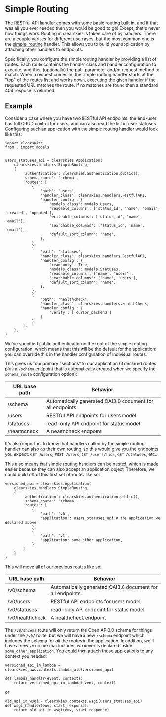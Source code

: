 # Simple Routing

The RESTful API handler comes with some basic routing built in, and if that was all you ever needed then you would be good to go!  Except, that's never how things work.  Routing in clearskies is taken care of by handlers.  There are a couple varities for different use cases, but the most common one is the [simple_routing](../src/clearskies/handlers/simple_routing.py) handler.  This allows you to build your application by attaching other handlers to endpoints.

Specifically, you configure the simple routing handler by providing a list of routes.  Each route contains the handler class and handler configuration to execute, and then (optionally) the path parameter and/or request method to match.  When a request comes in, the simple routing handler starts at the "top" of the routes list and works down, executing the given handler if the requested URL matches the route.  If no matches are found then a standard 404 respose is returned.

## Example

Consider a case where you have two RESTful API endpoints: the end-user has full CRUD control for users, and can also read the list of user statuses.  Configuring such an application with the simple routing handler would look like this:

```
import clearskies
from . import models


users_statuses_api = clearskies.Application(
    clearskies.handlers.SimpleRouting,
    {
        'authentication': clearskies.authentication.public(),
        'schema_route': 'schema',
        'routes': [
            {
                'path': 'users',
                'handler_class': clearskies.handlers.RestfulAPI,
                'handler_config': {
                    'models_class': models.Users,
                    'readable_columns': ['status_id', 'name', 'email', 'created', 'updated'],
                    'writeable_columns': ['status_id', 'name', 'email'],
                    'searchable_columns': ['status_id', 'name', 'email'],
                    'default_sort_column': 'name',
                },
            },
            {
                'path': 'statuses',
                'handler_class': clearskies.handlers.RestfulAPI,
                'handler_config': {
                    'read_only': True,
                    'models_class': models.Statuses,
                    'readable_columns': ['name', 'users'],
                    'searchable_columns': ['name', 'users'],
                    'default_sort_column': 'name',
                },
            },
            {
                'path': 'healthcheck',
                'handler_class': clearskies.handlers.HealthCheck,
                'handler_config': {
                    'verify': ['cursor_backend']
                }
            }
        ],
    },
)
```

We've specified public authentication in the root of the simple routing configuration, which means that this will be the default for the application: you can override this in the handler configuration of individual routes.

This gives us four primary "sections" to our application (3 declared routes plus a `/schema` endpoint that is automatically created when we specify the `schema_route` configuration option):

| URL base path | Behavior                                                  |
|---------------|-----------------------------------------------------------|
| /schema       | Automatically generated OAI3.0 document for all endpoints |
| /users        | RESTful API endpoints for users model                     |
| /statuses     | read-only API endpoint for status model                   |
| /healthcheck  | A healthcheck endpoint                                    |

It's also important to know that handlers called by the simple routing handler can also do their own routing, so this would give you the endpoints you expect: `GET /users`, `POST /users`, `GET /users/[id]`, `GET /statuses`, etc...

This also means that simple routing handlers can be nested, which is made easier because they can also accept an application object.  Therefore, we could build off of this first set of routes like so:

```
versioned_api = clearskies.Application(
    clearskies.handlers.SimpleRouting,
    {
        'authentication': clearskies.authentication.public(),
        'schema_route': 'schema',
        'routes': [
            {
                'path': 'v0',
                'application': users_statuses_api # the application we declared above
            },
            {
                'path': 'v1',
                'application: some_other_application,
            }
        ]
    }
)
```

This will move all of our previous routes like so:

| URL base path    | Behavior                                                  |
|------------------|-----------------------------------------------------------|
| /v0/schema       | Automatically generated OAI3.0 document for all endpoints |
| /v0/users        | RESTful API endpoints for users model                     |
| /v0/statuses     | read-only API endpoint for status model                   |
| /v0/healthcheck  | A healthcheck endpoint                                    |

The `/v0/shcema` route will only return the Open API3.0 schema for things under the `/v0/` route, but we will have a new `/schema` endpoint which includes the schema for _all_ the routes in the application.  In addition, we'll have a new `/v1` route that includes whatever is declared inside `some_other_application`.  You could then attach these applications to any context you needed:

```
versioned_api_in_lambda = clearskies_aws.contexts.lambda_alb(versioned_api)

def lambda_handler(event, context):
    return versioned_api_in_lambda(event, context)
```

or

```
old_api_in_wsgi = clearskies.contexts.wsgi(users_statuses_api)
def wsgi_handler(env, start_response):
    return old_api_in_wsgi(env, start_response)
```
